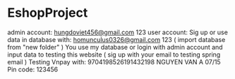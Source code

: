 # EshopProject
admin account:
hungdoviet456@gmail.com
123
user account:
Sig up or use data in database with:
homunculus0326@gmail.com
123
( import database from "new folder" )
You use my database or login with admin account and input data to testing this website
( sig up with your email to testing spring email )
Testing Vnpay with:
9704198526191432198
NGUYEN VAN A
07/15
Pin code: 123456
 
